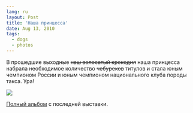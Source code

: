 ```yaml
---
lang: ru
layout: Post
title: 'Наша принцесса'
date: Aug 13, 2010
tags:
  - dogs
  - photos
---
```


В прошедшие выходные ~~наш волосатый крокодил~~ наша принцесса набрала необходимое количество ~~чебуреков~~ титулов и стала юным чемпионом России и юным чемпионом национального клуба породы такса. Ура!

![](photo://2010-08-08_5D_9237_Artem_Sapegin)

[Полный альбом](http://foto.mail.ru/mail/artem-sapegin/202 'Выставка в Сокольниках, 8 августа 2010 г.') с последней выставки.
